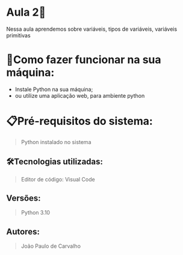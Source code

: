 # Aula 2🚀

Nessa aula aprendemos sobre variáveis, tipos de variáveis, variáveis primitivas

# 🔌Como fazer funcionar na sua máquina:

- Instale Python na sua máquina;
- ou utilize uma aplicação web, para ambiente python

# 📋Pré-requisitos do sistema:

> Python instalado no sistema

## 🛠️Tecnologias utilizadas:

> Editor de código: Visual Code

## Versões:

> Python 3.10

## Autores:

> João Paulo de Carvalho
